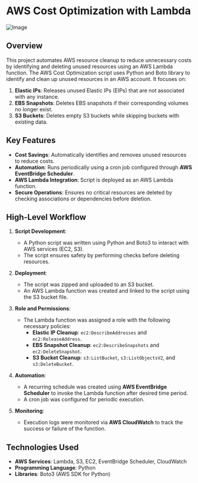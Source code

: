 # AWS Cost Optimization with Lambda

![Image](https://github.com/user-attachments/assets/36e536e5-cc18-46a1-b617-0be843024060)

## Overview

This project automates AWS resource cleanup to reduce unnecessary costs by identifying and deleting unused resources using an AWS Lambda function. The AWS Cost Optimization script uses Python and Boto library to identify and clean up unused resources in an AWS account. It focuses on:

1. **Elastic IPs**: Releases unused Elastic IPs (EIPs) that are not associated with any instance.
2. **EBS Snapshots**: Deletes EBS snapshots if their corresponding volumes no longer exist.
3. **S3 Buckets**: Deletes empty S3 buckets while skipping buckets with existing data.

## Key Features

- **Cost Savings**: Automatically identifies and removes unused resources to reduce costs.
- **Automation**: Runs periodically using a cron job configured through **AWS EventBridge Scheduler**.
- **AWS Lambda Integration**: Script is deployed as an AWS Lambda function.
- **Secure Operations**: Ensures no critical resources are deleted by checking associations or dependencies before deletion.

## High-Level Workflow

1. **Script Development**:
   - A Python script was written using Python and Boto3 to interact with AWS services (EC2, S3).
   - The script ensures safety by performing checks before deleting resources.

2. **Deployment**:
   - The script was zipped and uploaded to an S3 bucket.
   - An AWS Lambda function was created and linked to the script using the S3 bucket file.

3. **Role and Permissions**:
   - The Lambda function was assigned a role with the following necessary policies:
     - **Elastic IP Cleanup**: `ec2:DescribeAddresses` and `ec2:ReleaseAddress`.
     - **EBS Snapshot Cleanup**: `ec2:DescribeSnapshots` and `ec2:DeleteSnapshot`.
     - **S3 Bucket Cleanup**: `s3:ListBucket`, `s3:ListObjectsV2`, and `s3:DeleteBucket`.

4. **Automation**:
   - A recurring schedule was created using **AWS EventBridge Scheduler** to invoke the Lambda function after desired time period.
   - A cron job was configured for periodic execution.

5. **Monitoring**:
   - Execution logs were monitored via **AWS CloudWatch** to track the success or failure of the function.

## Technologies Used

- **AWS Services**: Lambda, S3, EC2, EventBridge Scheduler, CloudWatch
- **Programming Language**: Python
- **Libraries**: Boto3 (AWS SDK for Python)

